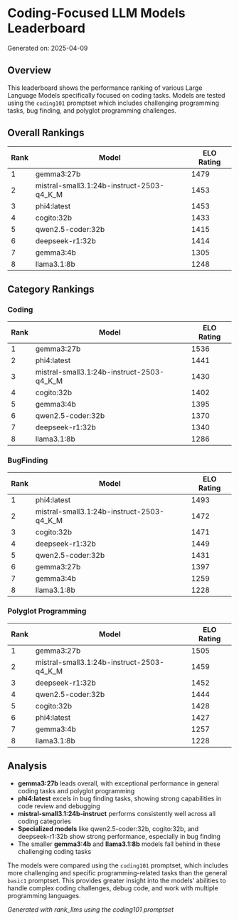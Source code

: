 # Coding-Focused LLM Models Leaderboard

Generated on: 2025-04-09

## Overview
This leaderboard shows the performance ranking of various Large Language Models specifically focused on coding tasks. Models are tested using the `coding101` promptset which includes challenging programming tasks, bug finding, and polyglot programming challenges.

## Overall Rankings

| Rank | Model | ELO Rating |
|------|-------|------------|
| 1 | gemma3:27b | 1479 |
| 2 | mistral-small3.1:24b-instruct-2503-q4_K_M | 1453 |
| 3 | phi4:latest | 1453 |
| 4 | cogito:32b | 1433 |
| 5 | qwen2.5-coder:32b | 1415 |
| 6 | deepseek-r1:32b | 1414 |
| 7 | gemma3:4b | 1305 |
| 8 | llama3.1:8b | 1248 |

## Category Rankings

### Coding

| Rank | Model | ELO Rating |
|------|-------|------------|
| 1 | gemma3:27b | 1536 |
| 2 | phi4:latest | 1441 |
| 3 | mistral-small3.1:24b-instruct-2503-q4_K_M | 1430 |
| 4 | cogito:32b | 1402 |
| 5 | gemma3:4b | 1395 |
| 6 | qwen2.5-coder:32b | 1370 |
| 7 | deepseek-r1:32b | 1340 |
| 8 | llama3.1:8b | 1286 |

### BugFinding

| Rank | Model | ELO Rating |
|------|-------|------------|
| 1 | phi4:latest | 1493 |
| 2 | mistral-small3.1:24b-instruct-2503-q4_K_M | 1472 |
| 3 | cogito:32b | 1471 |
| 4 | deepseek-r1:32b | 1449 |
| 5 | qwen2.5-coder:32b | 1431 |
| 6 | gemma3:27b | 1397 |
| 7 | gemma3:4b | 1259 |
| 8 | llama3.1:8b | 1228 |

### Polyglot Programming

| Rank | Model | ELO Rating |
|------|-------|------------|
| 1 | gemma3:27b | 1505 |
| 2 | mistral-small3.1:24b-instruct-2503-q4_K_M | 1459 |
| 3 | deepseek-r1:32b | 1452 |
| 4 | qwen2.5-coder:32b | 1444 |
| 5 | cogito:32b | 1428 |
| 6 | phi4:latest | 1427 |
| 7 | gemma3:4b | 1257 |
| 8 | llama3.1:8b | 1228 |

## Analysis

- **gemma3:27b** leads overall, with exceptional performance in general coding tasks and polyglot programming
- **phi4:latest** excels in bug finding tasks, showing strong capabilities in code review and debugging
- **mistral-small3.1:24b-instruct** performs consistently well across all coding categories
- **Specialized models** like qwen2.5-coder:32b, cogito:32b, and deepseek-r1:32b show strong performance, especially in bug finding
- The smaller **gemma3:4b** and **llama3.1:8b** models fall behind in these challenging coding tasks

The models were compared using the `coding101` promptset, which includes more challenging and specific programming-related tasks than the general `basic1` promptset. This provides greater insight into the models' abilities to handle complex coding challenges, debug code, and work with multiple programming languages.

*Generated with rank_llms using the coding101 promptset*